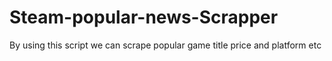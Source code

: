 # Steam-popular-news-Scrapper
By using this script we can scrape popular game title price and platform etc
